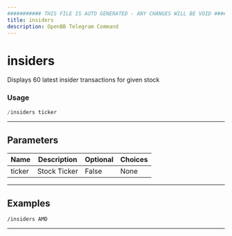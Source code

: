 ```yaml
---
########### THIS FILE IS AUTO GENERATED - ANY CHANGES WILL BE VOID ###########
title: insiders
description: OpenBB Telegram Command
---
```


# insiders

Displays 60 latest insider transactions for given stock

### Usage

```python wordwrap
/insiders ticker
```

---

## Parameters

| Name | Description | Optional | Choices |
| ---- | ----------- | -------- | ------- |
| ticker | Stock Ticker | False | None |


---

## Examples

```
/insiders AMD
```

---
